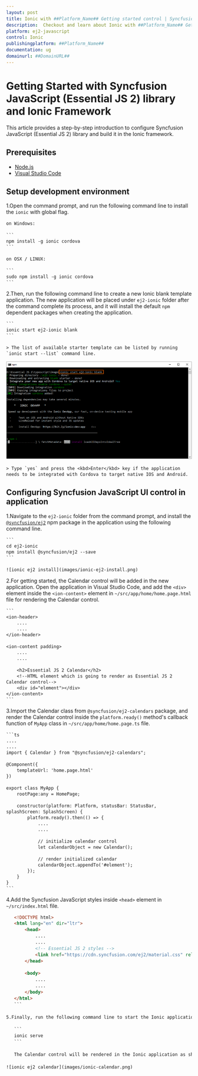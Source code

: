 ```yaml
---
layout: post
title: Ionic with ##Platform_Name## Getting started control | Syncfusion
description:  Checkout and learn about Ionic with ##Platform_Name## Getting started control of Syncfusion Essential JS 2 and more details.
platform: ej2-javascript
control: Ionic 
publishingplatform: ##Platform_Name##
documentation: ug
domainurl: ##DomainURL##
---
```


# Getting Started with Syncfusion JavaScript (Essential JS 2) library and Ionic Framework

This article provides a step-by-step introduction to configure Syncfusion JavaScript (Essential JS 2) library and build it in the Ionic framework.

## Prerequisites

* [Node.js](https://nodejs.org/en/)
* [Visual Studio Code](https://code.visualstudio.com/)

## Setup development environment

1.Open the command prompt, and run the following command line to install the `ionic` with global flag.

    on Windows:

    ```
    npm install -g ionic cordova
    ```

    on OSX / LINUX:

    ```
    sudo npm install -g ionic cordova
    ```

2.Then, run the following command line to create a new Ionic blank template application. The new application will be placed under `ej2-ionic` folder after the command complete its process, and it will install the default `npm` dependent packages when creating the application.

    ```
    ionic start ej2-ionic blank
    ```

    > The list of available starter template can be listed by running `ionic start --list` command line.

![ej2 ionic new app](images/ionic-create-app.png)

    > Type `yes` and press the <kbd>Enter</kbd> key if the application needs to be integrated with Cordova to target native IOS and Android.

## Configuring Syncfusion JavaScript UI control in application

1.Navigate to the `ej2-ionic` folder from the command prompt, and install the [`@syncfusion/ej2`](https://www.npmjs.com/package/@syncfusion/ej2) npm package in the application using the following command line.

    ```
    cd ej2-ionic
    npm install @syncfusion/ej2 --save
    ```

    ![ionic ej2 install](images/ionic-ej2-install.png)

2.For getting started, the Calendar control will be added in the new application. Open the application in Visual Studio Code, and add the `<div>` element inside the `<ion-content>` element in `~/src/app/home/home.page.html` file for rendering the Calendar control.

    ```
    <ion-header>
        ....
        ....
    </ion-header>

    <ion-content padding>
        ....
        ....

        <h2>Essential JS 2 Calendar</h2>
        <!--HTML element which is going to render as Essential JS 2 Calendar control-->
        <div id="element"></div>
    </ion-content>
    ```

3.Import the Calendar class from `@syncfusion/ej2-calendars` package, and render the Calendar control inside the `platform.ready()` method's callback function of `MyApp` class in `~/src/app/home/home.page.ts` file.

    ```ts
    ....
    ....
    import { Calendar } from "@syncfusion/ej2-calendars";

    @Component({
        templateUrl: 'home.page.html'
    })

    export class MyApp {
        rootPage:any = HomePage;

        constructor(platform: Platform, statusBar: StatusBar, splashScreen: SplashScreen) {
            platform.ready().then(() => {
                ....
                ....

                // initialize calendar control
                let calendarObject = new Calendar();

                // render initialized calendar
                calendarObject.appendTo('#element');
            });
        }
    }
    ```

4.Add the Syncfusion JavaScript styles inside `<head>` element in `~/src/index.html` file.

 ```html
    <!DOCTYPE html>
    <html lang="en" dir="ltr">
        <head>
            ....
            ....
            <!-- Essential JS 2 styles -->
            <link href="https://cdn.syncfusion.com/ej2/material.css" rel="stylesheet">
        </head>

        <body>
            ....
            ....
        </body>
    </html>
    ```

5.Finally, run the following command line to start the Ionic application.

    ```
    ionic serve
    ```

    The Calendar control will be rendered in the Ionic application as shown in the following screenshot.

![ionic ej2 calendar](images/ionic-calendar.png)